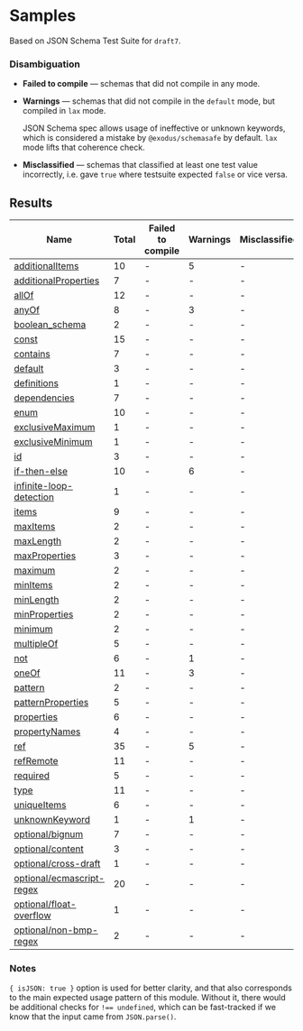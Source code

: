 # Samples

Based on JSON Schema Test Suite for `draft7`.


### Disambiguation

 * **Failed to compile** — schemas that did not compile in any mode.

 * **Warnings** — schemas that did not compile in the `default` mode, but compiled in `lax`
   mode.

   JSON Schema spec allows usage of ineffective or unknown keywords, which is considered a mistake
   by `@exodus/schemasafe` by default. `lax` mode lifts that coherence check.

 * **Misclassified** — schemas that classified at least one test value incorrectly, i.e. gave
   `true` where testsuite expected `false` or vice versa.

## Results

| Name                                                        | Total | Failed to compile | Warnings | Misclassified |
|-------------------------------------------------------------|-------|-------------------|----------|---------------|
| [additionalItems](./additionalItems.md)                     | 10    | -                 | 5        | -             |
| [additionalProperties](./additionalProperties.md)           | 7     | -                 | -        | -             |
| [allOf](./allOf.md)                                         | 12    | -                 | -        | -             |
| [anyOf](./anyOf.md)                                         | 8     | -                 | 3        | -             |
| [boolean_schema](./boolean_schema.md)                       | 2     | -                 | -        | -             |
| [const](./const.md)                                         | 15    | -                 | -        | -             |
| [contains](./contains.md)                                   | 7     | -                 | -        | -             |
| [default](./default.md)                                     | 3     | -                 | -        | -             |
| [definitions](./definitions.md)                             | 1     | -                 | -        | -             |
| [dependencies](./dependencies.md)                           | 7     | -                 | -        | -             |
| [enum](./enum.md)                                           | 10    | -                 | -        | -             |
| [exclusiveMaximum](./exclusiveMaximum.md)                   | 1     | -                 | -        | -             |
| [exclusiveMinimum](./exclusiveMinimum.md)                   | 1     | -                 | -        | -             |
| [id](./id.md)                                               | 3     | -                 | -        | -             |
| [if-then-else](./if-then-else.md)                           | 10    | -                 | 6        | -             |
| [infinite-loop-detection](./infinite-loop-detection.md)     | 1     | -                 | -        | -             |
| [items](./items.md)                                         | 9     | -                 | -        | -             |
| [maxItems](./maxItems.md)                                   | 2     | -                 | -        | -             |
| [maxLength](./maxLength.md)                                 | 2     | -                 | -        | -             |
| [maxProperties](./maxProperties.md)                         | 3     | -                 | -        | -             |
| [maximum](./maximum.md)                                     | 2     | -                 | -        | -             |
| [minItems](./minItems.md)                                   | 2     | -                 | -        | -             |
| [minLength](./minLength.md)                                 | 2     | -                 | -        | -             |
| [minProperties](./minProperties.md)                         | 2     | -                 | -        | -             |
| [minimum](./minimum.md)                                     | 2     | -                 | -        | -             |
| [multipleOf](./multipleOf.md)                               | 5     | -                 | -        | -             |
| [not](./not.md)                                             | 6     | -                 | 1        | -             |
| [oneOf](./oneOf.md)                                         | 11    | -                 | 3        | -             |
| [pattern](./pattern.md)                                     | 2     | -                 | -        | -             |
| [patternProperties](./patternProperties.md)                 | 5     | -                 | -        | -             |
| [properties](./properties.md)                               | 6     | -                 | -        | -             |
| [propertyNames](./propertyNames.md)                         | 4     | -                 | -        | -             |
| [ref](./ref.md)                                             | 35    | -                 | 5        | -             |
| [refRemote](./refRemote.md)                                 | 11    | -                 | -        | -             |
| [required](./required.md)                                   | 5     | -                 | -        | -             |
| [type](./type.md)                                           | 11    | -                 | -        | -             |
| [uniqueItems](./uniqueItems.md)                             | 6     | -                 | -        | -             |
| [unknownKeyword](./unknownKeyword.md)                       | 1     | -                 | 1        | -             |
| [optional/bignum](./optional-bignum.md)                     | 7     | -                 | -        | -             |
| [optional/content](./optional-content.md)                   | 3     | -                 | -        | -             |
| [optional/cross-draft](./optional-cross-draft.md)           | 1     | -                 | -        | -             |
| [optional/ecmascript-regex](./optional-ecmascript-regex.md) | 20    | -                 | -        | -             |
| [optional/float-overflow](./optional-float-overflow.md)     | 1     | -                 | -        | -             |
| [optional/non-bmp-regex](./optional-non-bmp-regex.md)       | 2     | -                 | -        | -             |

### Notes

`{ isJSON: true }` option is used for better clarity, and that also corresponds to the main
expected usage pattern of this module. Without it, there would be additional checks for
`!== undefined`, which can be fast-tracked if we know that the input came from `JSON.parse()`.
